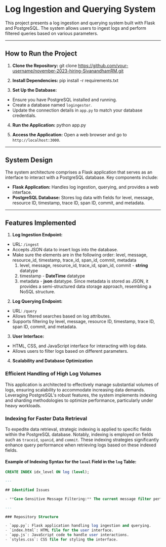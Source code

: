 # Log Ingestion and Querying System

This project presents a log ingestion and querying system built with Flask and PostgreSQL. The system allows users to ingest logs and perform filtered queries based on various parameters.

---

## How to Run the Project

1. **Clone the Repository:**
   git clone https://github.com/your-username/november-2023-hiring-SivanandhamRM.git

2. **Install Dependencies:**
   pip install -r requirements.txt

3. **Set Up the Database:**

- Ensure you have PostgreSQL installed and running.
- Create a database named `logingestor`.
- Update the connection details in `app.py` to match your database credentials.

4. **Run the Application:**
   python app.py

5. **Access the Application:**
   Open a web browser and go to `http://localhost:3000`.

---

## System Design

The system architecture comprises a Flask application that serves as an interface to interact with a PostgreSQL database. Key components include:

- **Flask Application:** Handles log ingestion, querying, and provides a web interface.
- **PostgreSQL Database:** Stores log data with fields for level, message, resource ID, timestamp, trace ID, span ID, commit, and metadata.

---

## Features Implemented

1. **Log Ingestion Endpoint:**

- URL: `/ingest`
- Accepts JSON data to insert logs into the database.
- Make sure the elements are in the following order: level, message, resource_id, timestamp, trace_id, span_id, commit, metadata
  1. level, message, resource_id, trace_id, span_id, commit - **string** datatype
  2. timestamp - **DateTime** datatype
  3. metadata - **json** datatype. Since metadata is stored as JSON, it provides a semi-structured data storage approach, resembling a NoSQL structure.

2. **Log Querying Endpoint:**

- URL: `/query`
- Allows filtered searches based on log attributes.
- Supports filtering by level, message, resource ID, timestamp, trace ID, span ID, commit, and metadata.

3. **User Interface:**

- HTML, CSS, and JavaScript interface for interacting with log data.
- Allows users to filter logs based on different parameters.

4. **Scalability and Database Optimization**

### Efficient Handling of High Log Volumes

This application is architected to effectively manage substantial volumes of logs, ensuring scalability to accommodate increasing data demands. Leveraging PostgreSQL's robust features, the system implements indexing and sharding methodologies to optimize performance, particularly under heavy workloads.

### Indexing for Faster Data Retrieval

To expedite data retrieval, strategic indexing is applied to specific fields within the PostgreSQL database. Notably, indexing is employed on fields such as `traceid`, `spanid`, and `commit`. These indexing strategies significantly enhance query performance when retrieving logs based on these indexed fields.

#### Example of Indexing Syntax for the `level` Field in the `log` Table:

```sql
CREATE INDEX idx_level ON log (level);

---

## Identified Issues

- **Case-Sensitive Message Filtering:** The current message filter performs a case-sensitive search. Enhancements are needed to enable case-insensitive search.

---

### Repository Structure

- `app.py`: Flask application handling log ingestion and querying.
- `index.html`: HTML file for the user interface.
- `app.js`: JavaScript code to handle user interactions.
- `styles.css`: CSS file for styling the interface.
```
